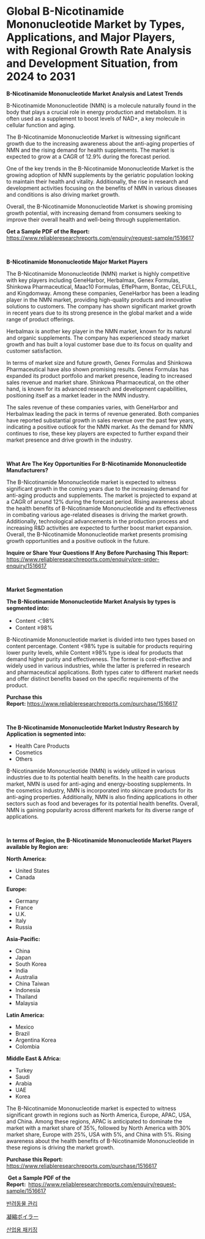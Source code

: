 <p><h1>Global B-Nicotinamide Mononucleotide Market by Types, Applications, and Major Players, with Regional Growth Rate Analysis and Development Situation, from 2024 to 2031</h1></p><p><strong>B-Nicotinamide Mononucleotide Market Analysis and Latest Trends</strong></p>
<p><p>B-Nicotinamide Mononucleotide (NMN) is a molecule naturally found in the body that plays a crucial role in energy production and metabolism. It is often used as a supplement to boost levels of NAD+, a key molecule in cellular function and aging.</p><p>The B-Nicotinamide Mononucleotide Market is witnessing significant growth due to the increasing awareness about the anti-aging properties of NMN and the rising demand for health supplements. The market is expected to grow at a CAGR of 12.9% during the forecast period. </p><p>One of the key trends in the B-Nicotinamide Mononucleotide Market is the growing adoption of NMN supplements by the geriatric population looking to maintain their health and vitality. Additionally, the rise in research and development activities focusing on the benefits of NMN in various diseases and conditions is also driving market growth.</p><p>Overall, the B-Nicotinamide Mononucleotide Market is showing promising growth potential, with increasing demand from consumers seeking to improve their overall health and well-being through supplementation.</p></p>
<p><strong>Get a Sample PDF of the Report:&nbsp;</strong> <a href="https://www.reliableresearchreports.com/enquiry/request-sample/1516617">https://www.reliableresearchreports.com/enquiry/request-sample/1516617</a></p>
<p>&nbsp;</p>
<p><strong>B-Nicotinamide Mononucleotide Major Market Players</strong></p>
<p><p>The B-Nicotinamide Mononucleotide (NMN) market is highly competitive with key players including GeneHarbor, Herbalmax, Genex Formulas, Shinkowa Pharmaceutical, Maac10 Formulas, EffePharm, Bontac, CELFULL, and Kingdomway. Among these companies, GeneHarbor has been a leading player in the NMN market, providing high-quality products and innovative solutions to customers. The company has shown significant market growth in recent years due to its strong presence in the global market and a wide range of product offerings.</p><p>Herbalmax is another key player in the NMN market, known for its natural and organic supplements. The company has experienced steady market growth and has built a loyal customer base due to its focus on quality and customer satisfaction.</p><p>In terms of market size and future growth, Genex Formulas and Shinkowa Pharmaceutical have also shown promising results. Genex Formulas has expanded its product portfolio and market presence, leading to increased sales revenue and market share. Shinkowa Pharmaceutical, on the other hand, is known for its advanced research and development capabilities, positioning itself as a market leader in the NMN industry.</p><p>The sales revenue of these companies varies, with GeneHarbor and Herbalmax leading the pack in terms of revenue generated. Both companies have reported substantial growth in sales revenue over the past few years, indicating a positive outlook for the NMN market. As the demand for NMN continues to rise, these key players are expected to further expand their market presence and drive growth in the industry.</p></p>
<p>&nbsp;</p>
<p><strong>What Are The Key Opportunities For B-Nicotinamide Mononucleotide Manufacturers?</strong></p>
<p><p>The B-Nicotinamide Mononucleotide market is expected to witness significant growth in the coming years due to the increasing demand for anti-aging products and supplements. The market is projected to expand at a CAGR of around 12% during the forecast period. Rising awareness about the health benefits of B-Nicotinamide Mononucleotide and its effectiveness in combating various age-related diseases is driving the market growth. Additionally, technological advancements in the production process and increasing R&D activities are expected to further boost market expansion. Overall, the B-Nicotinamide Mononucleotide market presents promising growth opportunities and a positive outlook in the future.</p></p>
<p><strong>Inquire or Share Your Questions If Any Before Purchasing This Report:</strong> <a href="https://www.reliableresearchreports.com/enquiry/pre-order-enquiry/1516617">https://www.reliableresearchreports.com/enquiry/pre-order-enquiry/1516617</a></p>
<p>&nbsp;</p>
<p><strong>Market Segmentation</strong></p>
<p><strong>The B-Nicotinamide Mononucleotide Market Analysis by types is segmented into:</strong></p>
<p><ul><li>Content ＜98%</li><li>Content ≥98%</li></ul></p>
<p><p>B-Nicotinamide Mononucleotide market is divided into two types based on content percentage. Content <98% type is suitable for products requiring lower purity levels, while Content ≥98% type is ideal for products that demand higher purity and effectiveness. The former is cost-effective and widely used in various industries, while the latter is preferred in research and pharmaceutical applications. Both types cater to different market needs and offer distinct benefits based on the specific requirements of the product.</p></p>
<p><strong>Purchase this Report:&nbsp;</strong><a href="https://www.reliableresearchreports.com/purchase/1516617">https://www.reliableresearchreports.com/purchase/1516617</a></p>
<p>&nbsp;</p>
<p><strong>The B-Nicotinamide Mononucleotide Market Industry Research by Application is segmented into:</strong></p>
<p><ul><li>Health Care Products</li><li>Cosmetics</li><li>Others</li></ul></p>
<p><p>B-Nicotinamide Mononucleotide (NMN) is widely utilized in various industries due to its potential health benefits. In the health care products market, NMN is used for anti-aging and energy-boosting supplements. In the cosmetics industry, NMN is incorporated into skincare products for its anti-aging properties. Additionally, NMN is also finding applications in other sectors such as food and beverages for its potential health benefits. Overall, NMN is gaining popularity across different markets for its diverse range of applications.</p></p>
<p>&nbsp;</p>
<p><strong>In terms of Region, the B-Nicotinamide Mononucleotide Market Players available by Region are:</strong></p>
<p>
    <p> <strong> North America: </strong>
        <ul>
            <li>United States</li>
            <li>Canada</li>
        </ul>
        </p> 
    <p> <strong> Europe: </strong>
        <ul>
            <li>Germany</li>
            <li>France</li>
            <li>U.K.</li>
            <li>Italy</li>
            <li>Russia</li>
        </ul>
        </p> 
    <p> <strong> Asia-Pacific: </strong>
        <ul>
            <li>China</li>
            <li>Japan</li>
            <li>South Korea</li>
            <li>India</li>
            <li>Australia</li>
            <li>China Taiwan</li>
            <li>Indonesia</li>
            <li>Thailand</li>
            <li>Malaysia</li>
        </ul>
        </p> 
    <p> <strong> Latin America: </strong>
        <ul>
            <li>Mexico</li>
            <li>Brazil</li>
            <li>Argentina Korea</li>
            <li>Colombia</li>
        </ul>
        </p> 
    <p> <strong> Middle East & Africa: </strong>
        <ul>
            <li>Turkey</li>
            <li>Saudi</li>
            <li>Arabia</li>
            <li>UAE</li>
            <li>Korea</li>
        </ul>
    </p>
    </p>
<p><p>The B-Nicotinamide Mononucleotide market is expected to witness significant growth in regions such as North America, Europe, APAC, USA, and China. Among these regions, APAC is anticipated to dominate the market with a market share of 35%, followed by North America with 30% market share, Europe with 25%, USA with 5%, and China with 5%. Rising awareness about the health benefits of B-Nicotinamide Mononucleotide in these regions is driving the market growth.</p></p>
<p><strong>Purchase this Report: </strong><a href="https://www.reliableresearchreports.com/purchase/1516617">https://www.reliableresearchreports.com/purchase/1516617</a></p>
<p>&nbsp;<strong>Get a Sample PDF of the Report:&nbsp;&nbsp;</strong><a href="https://www.reliableresearchreports.com/enquiry/request-sample/1516617">https://www.reliableresearchreports.com/enquiry/request-sample/1516617</a></p>
<p><strong></strong></p>
<p><p><a href="https://medium.com/@wrold0f/%EB%8F%99%EB%AC%BC-%EB%8F%8C%EB%B3%B4%EA%B8%B0-%EC%8B%9C%EC%9E%A5-%EB%B3%B4%EA%B3%A0%EC%84%9C%EB%8A%94-%EC%9D%B4-%EC%8B%9C%EC%9E%A5%EC%9D%98-%EC%B5%9C%EC%8B%A0-%EB%8F%99%ED%96%A5%EA%B3%BC-%EC%84%B1%EC%9E%A5-%EA%B8%B0%ED%9A%8C%EB%A5%BC-%EB%B3%B4%EC%97%AC%EC%A4%8D%EB%8B%88%EB%8B%A4-1fa83bd72ae7">반려동물 관리</a></p><p><a href="https://medium.com/@andrade7361/%E7%B8%AE%E5%B0%8F%E3%83%9C%E3%82%A4%E3%83%A9%E3%83%BC%E3%83%9E%E3%83%BC%E3%82%B1%E3%83%83%E3%83%88%E3%81%AE%E8%A6%8F%E6%A8%A1%E3%81%AF-%E3%82%B0%E3%83%AD%E3%83%BC%E3%83%90%E3%83%AB%E7%94%A3%E6%A5%AD%E3%81%AB%E3%81%8A%E3%81%91%E3%82%8B%E6%9C%80%E9%81%A9%E3%81%AA%E3%83%9E%E3%83%BC%E3%82%B1%E3%83%86%E3%82%A3%E3%83%B3%E3%82%B0%E3%83%81%E3%83%A3%E3%83%8D%E3%83%AB%E3%82%92%E6%98%8E%E3%82%89%E3%81%8B%E3%81%AB%E3%81%99%E3%82%8B-8137d26773c0">凝縮ボイラー</a></p><p><a href="https://medium.com/@wrold0f/%EC%82%B0%EC%97%85%EC%9A%A9-%ED%8F%AC%EC%9E%A5-%EC%8B%9C%EC%9E%A5-%EC%84%B1%EA%B3%B5%EC%A0%81%EC%9D%B8-%EB%B9%84%EC%A6%88%EB%8B%88%EC%8A%A4-%EC%A0%84%EB%9E%B5%EC%9D%98-%ED%95%B5%EC%8B%AC-2031%EB%85%84%EA%B9%8C%EC%A7%80%EC%9D%98-%EC%98%88%EC%B8%A1-76dac578ce50">산업용 패키징</a></p></p>